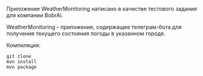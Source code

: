 Приложение WeatherMonitoring написано в качестве тестового задания для компании BobrAi.

WeatherMonitoring - приложение, содержащее телеграм-бота для получения текущего состояния погоды в указанном городе.

Компиляция:
```
git clone 
mvn install
mvn package
```